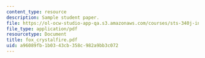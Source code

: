 ```yaml
---
content_type: resource
description: Sample student paper.
file: https://ol-ocw-studio-app-qa.s3.amazonaws.com/courses/sts-340j-introduction-to-the-history-of-technology-fall-2006/a96089fb1b0343cb358c982a9bb3c072_fox_crystalfire.pdf
file_type: application/pdf
resourcetype: Document
title: fox_crystalfire.pdf
uid: a96089fb-1b03-43cb-358c-982a9bb3c072
---
```

